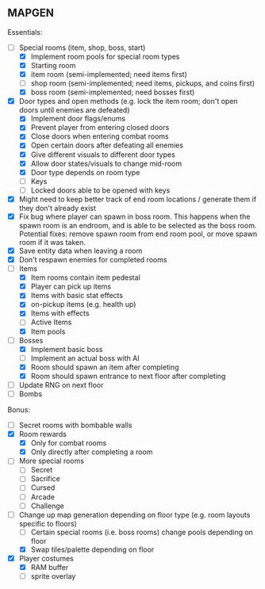 ## MAPGEN

Essentials:
- [ ] Special rooms (item, shop, boss, start)
    * [X] Implement room pools for special room types
    * [X] Starting room
    * [X] item room (semi-implemented; need items first)
    * [ ] shop room (semi-implemented; need items, pickups, and coins first)
    * [X] boss room (semi-implemented; need bosses first)
- [X] Door types and open methods (e.g. lock the item room; don't open doors until enemies are defeated)
    * [X] Implement door flags/enums
    * [X] Prevent player from entering closed doors
    * [X] Close doors when entering combat rooms
    * [X] Open certain doors after defeating all enemies
    * [X] Give different visuals to different door types
    * [X] Allow door states/visuals to change mid-room
    * [X] Door type depends on room type
    * [ ] Keys
    * [ ] Locked doors able to be opened with keys
- [X] Might need to keep better track of end room locations / generate them if they don't already exist
- [X] Fix bug where player can spawn in boss room. This happens when the spawn room is an endroom, and is able to be selected as the boss room. Potential fixes: remove spawn room from end room pool, or move spawn room if it was taken.
- [X] Save entity data when leaving a room
- [X] Don't respawn enemies for completed rooms
- [ ] Items
    * [X] Item rooms contain item pedestal
    * [X] Player can pick up items
    * [X] Items with basic stat effects
    * [X] on-pickup items (e.g. health up)
    * [X] Items with effects
    * [ ] Active Items
    * [X] Item pools
- [ ] Bosses
    * [X] Implement basic boss
    * [ ] Implement an actual boss with AI
    * [X] Room should spawn an item after completing
    * [X] Room should spawn entrance to next floor after completing
- [ ] Update RNG on next floor
- [ ] Bombs

Bonus:
- [ ] Secret rooms with bombable walls
- [X] Room rewards
    * [X] Only for combat rooms
    * [X] Only directly after completing a room
- [ ] More special rooms
    * [ ] Secret
    * [ ] Sacrifice
    * [ ] Cursed
    * [ ] Arcade
    * [ ] Challenge
- [ ] Change up map generation depending on floor type (e.g. room layouts specific to floors)
    * [ ] Certain special rooms (i.e. boss rooms) change pools depending on floor
    * [X] Swap tiles/palette depending on floor
- [X] Player costumes
    * [X] RAM buffer
    * [ ] sprite overlay